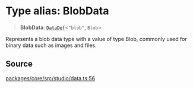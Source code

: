 # Type alias: BlobData

> **BlobData**: [`DataDef`](DataDef.md)\<`"blob"`, `Blob`\>

Represents a blob data type with a value of type Blob,
commonly used for binary data such as images and files.

## Source

[packages/core/src/studio/data.ts:56](https://github.com/VictorS67/encre/blob/c09849eb59af073bf23be826a912f2ba4f635f93/packages/core/src/studio/data.ts#L56)
